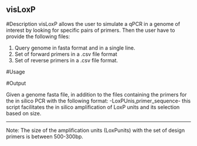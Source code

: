 ## visLoxP

#Description
visLoxP allows the user to simulate a qPCR in a genome of interest by looking for specific pairs of primers.
Then the user have to provide the following files:
1. Query genome in fasta format and in a single line.
2. Set of forward primers in a .csv file format
3. Set of reverse primers in a .csv file format.

#Usage

#Output

Given a genome fasta file, in addition to the files containing the primers for the in silico PCR with the following format: -LoxPUnis,primer_sequence- 
this script facilitates the in silico amplification of LoxP units and its selection based on size.

----------
Note: The size of the amplification units (LoxPunits) with the set of design primers is between 500-300bp.

